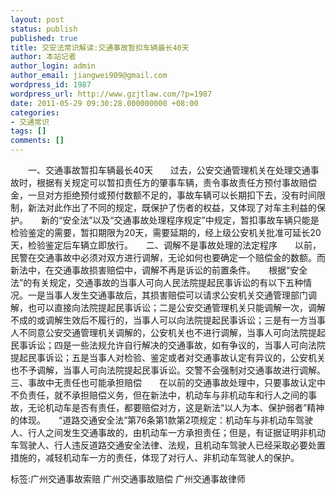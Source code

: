 ```yaml
---
layout: post
status: publish
published: true
title: 交安法常识解读:交通事故暂扣车辆最长40天
author: 本站记者
author_login: admin
author_email: jiangwei909@gmail.com
wordpress_id: 1987
wordpress_url: http://www.gzjtlaw.com/?p=1987
date: 2011-05-29 09:30:28.000000000 +08:00
categories:
- 交通常识
tags: []
comments: []
---
```

　　一、交通事故暂扣车辆最长40天　　过去，公安交通管理机关在处理交通事故时，根据有关规定可以暂扣责任方的肇事车辆，责令事故责任方预付事故赔偿金，一旦对方拒绝预付或预付数额不足的，事故车辆可以长期扣下去，没有时间限制，新法对此作出了不同的规定，既保护了伤者的权益，又体现了对车主利益的保护。　　新的&ldquo;安全法&rdquo;以及&ldquo;交通事故处理程序规定&rdquo;中规定，暂扣事故车辆只能是检验鉴定的需要，暂扣期限为20天，需要延期的，经上级公安机关批准可延长20天，检验鉴定后车辆立即放行。　　二、调解不是事故处理的法定程序　　以前，民警在交通事故中必须对双方进行调解，无论如何也要确定一个赔偿金的数额。而新法中，在交通事故损害赔偿中，调解不再是诉讼的前置条件。　　根据&ldquo;安全法&rdquo;的有关规定，交通事故的当事人可向人民法院提起民事诉讼的有以下五种情况。一是当事人发生交通事故后，其损害赔偿可以请求公安机关交通管理部门调解，也可以直接向法院提起民事诉讼；二是公安交通管理机关只能调解一次，调解不成的或调解生效后不履行的，当事人可以向法院提起民事诉讼；三是有一方当事人不同意公安交通管理机关调解的，公安机关也不进行调解，当事人可向法院提起民事诉讼；四是一些法规允许自行解决的交通事故，如有争议的，当事人可向法院提起民事诉讼；五是当事人对检验、鉴定或者对交通事故认定有异议的，公安机关也不予调解，当事人可向法院提起民事诉讼。交警不会强制对交通事故进行调解。　　三、事故中无责任也可能承担赔偿　　在以前的交通事故处理中，只要事故认定中不负责任，就不承担赔偿义务，但在新法中，机动车与非机动车和行人之间的事故，无论机动车是否有责任，都要赔偿对方，这是新法&ldquo;以人为本、保护弱者&rdquo;精神的体现。　　&ldquo;道路交通安全法&rdquo;第76条第1款第2项规定：机动车与非机动车驾驶人、行人之间发生交通事故的，由机动车一方承担责任；但是，有证据证明非机动车驾驶人、行人违反道路交通安全法律、法规，且机动车驾驶人已经采取必要处置措施的，减轻机动车一方的责任，体现了对行人、非机动车驾驶人的保护。标签:广州交通事故索赔 广州交通事故赔偿 广州交通事故律师
